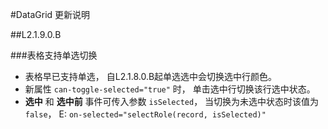 #DataGrid 更新说明

##L2.1.9.0.B

###表格支持单选切换
- 表格早已支持单选， 自L2.1.8.0.B起单选选中会切换选中行颜色。
- 新属性 `can-toggle-selected="true"` 时， 单击选中行切换该行选中状态。
- **选中** 和 **选中前** 事件可传入参数 `isSelected`， 当切换为未选中状态时该值为 `false`， E: `on-selected="selectRole(record, isSelected)"`